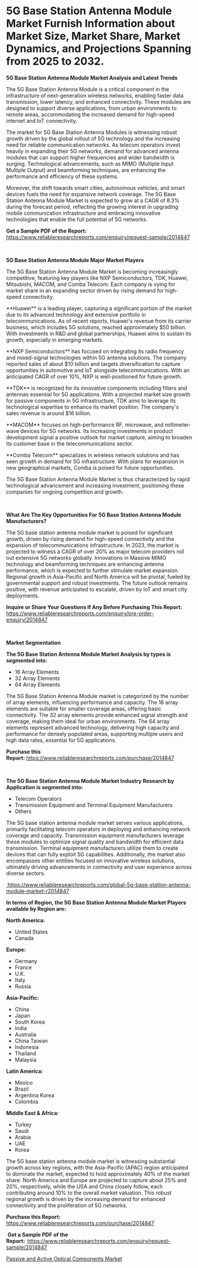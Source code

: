 <p><h1>5G Base Station Antenna Module Market Furnish Information about Market Size, Market Share, Market Dynamics, and Projections Spanning from 2025 to 2032.</h1></p><p><strong>5G Base Station Antenna Module Market Analysis and Latest Trends</strong></p>
<p><p>The 5G Base Station Antenna Module is a critical component in the infrastructure of next-generation wireless networks, enabling faster data transmission, lower latency, and enhanced connectivity. These modules are designed to support diverse applications, from urban environments to remote areas, accommodating the increased demand for high-speed internet and IoT connectivity.</p><p>The market for 5G Base Station Antenna Modules is witnessing robust growth driven by the global rollout of 5G technology and the increasing need for reliable communication networks. As telecom operators invest heavily in expanding their 5G networks, demand for advanced antenna modules that can support higher frequencies and wider bandwidth is surging. Technological advancements, such as MIMO (Multiple Input Multiple Output) and beamforming techniques, are enhancing the performance and efficiency of these systems.</p><p>Moreover, the shift towards smart cities, autonomous vehicles, and smart devices fuels the need for expansive network coverage. The 5G Base Station Antenna Module Market is expected to grow at a CAGR of 8.3% during the forecast period, reflecting the growing interest in upgrading mobile communication infrastructure and embracing innovative technologies that enable the full potential of 5G networks.</p></p>
<p><strong>Get a Sample PDF of the Report:&nbsp;</strong> <a href="https://www.reliableresearchreports.com/enquiry/request-sample/2014847?utm_campaign=28&utm_medium=2&utm_source=Github&utm_content=ia&utm_term=17012025&utm_id=5g-base-station-antenna-module">https://www.reliableresearchreports.com/enquiry/request-sample/2014847</a></p>
<p>&nbsp;</p>
<p><strong>5G Base Station Antenna Module Major Market Players</strong></p>
<p><p>The 5G Base Station Antenna Module Market is becoming increasingly competitive, featuring key players like NXP Semiconductors, TDK, Huawei, Mitsubishi, MACOM, and Comba Telecom. Each company is vying for market share in an expanding sector driven by rising demand for high-speed connectivity.</p><p>**Huawei** is a leading player, capturing a significant portion of the market due to its advanced technology and extensive portfolio in telecommunications. As of recent reports, Huawei's revenue from its carrier business, which includes 5G solutions, reached approximately $50 billion. With investments in R&D and global partnerships, Huawei aims to sustain its growth, especially in emerging markets.</p><p>**NXP Semiconductors** has focused on integrating its radio frequency and mixed-signal technologies within 5G antenna solutions. The company reported sales of about $10 billion and targets diversification to capture opportunities in automotive and IoT alongside telecommunications. With an anticipated CAGR of over 10%, NXP is well-positioned for future growth.</p><p>**TDK** is recognized for its innovative components including filters and antennas essential for 5G applications. With a projected market size growth for passive components in 5G infrastructure, TDK aims to leverage its technological expertise to enhance its market position. The company's sales revenue is around $16 billion.</p><p>**MACOM** focuses on high-performance RF, microwave, and millimeter-wave devices for 5G networks. Its increasing investments in product development signal a positive outlook for market capture, aiming to broaden its customer base in the telecommunications sector.</p><p>**Comba Telecom** specializes in wireless network solutions and has seen growth in demand for 5G infrastructure. With plans for expansion in new geographical markets, Comba is poised for future opportunities.</p><p>The 5G Base Station Antenna Module Market is thus characterized by rapid technological advancement and increasing investment, positioning these companies for ongoing competition and growth.</p></p>
<p>&nbsp;</p>
<p><strong>What Are The Key Opportunities For 5G Base Station Antenna Module Manufacturers?</strong></p>
<p><p>The 5G base station antenna module market is poised for significant growth, driven by rising demand for high-speed connectivity and the expansion of telecommunications infrastructure. In 2023, the market is projected to witness a CAGR of over 20% as major telecom providers roll out extensive 5G networks globally. Innovations in Massive MIMO technology and beamforming techniques are enhancing antenna performance, which is expected to further stimulate market expansion. Regional growth in Asia-Pacific and North America will be pivotal, fueled by governmental support and robust investments. The future outlook remains positive, with revenue anticipated to escalate, driven by IoT and smart city deployments.</p></p>
<p><strong>Inquire or Share Your Questions If Any Before Purchasing This Report:</strong> <a href="https://www.reliableresearchreports.com/enquiry/pre-order-enquiry/2014847?utm_campaign=28&utm_medium=2&utm_source=Github&utm_content=ia&utm_term=17012025&utm_id=5g-base-station-antenna-module">https://www.reliableresearchreports.com/enquiry/pre-order-enquiry/2014847</a></p>
<p>&nbsp;</p>
<p><strong>Market Segmentation</strong></p>
<p><strong>The 5G Base Station Antenna Module Market Analysis by types is segmented into:</strong></p>
<p><ul><li>16 Array Elements</li><li>32 Array Elements</li><li>64 Array Elements</li></ul></p>
<p><p>The 5G Base Station Antenna Module market is categorized by the number of array elements, influencing performance and capacity. The 16 array elements are suitable for smaller coverage areas, offering basic connectivity. The 32 array elements provide enhanced signal strength and coverage, making them ideal for urban environments. The 64 array elements represent advanced technology, delivering high capacity and performance for densely populated areas, supporting multiple users and high data rates, essential for 5G applications.</p></p>
<p><strong>Purchase this Report:&nbsp;</strong><a href="https://www.reliableresearchreports.com/purchase/2014847?utm_campaign=28&utm_medium=2&utm_source=Github&utm_content=ia&utm_term=17012025&utm_id=5g-base-station-antenna-module">https://www.reliableresearchreports.com/purchase/2014847</a></p>
<p>&nbsp;</p>
<p><strong>The 5G Base Station Antenna Module Market Industry Research by Application is segmented into:</strong></p>
<p><ul><li>Telecom Operators</li><li>Transmission Equipment and Terminal Equipment Manufacturers</li><li>Others</li></ul></p>
<p><p>The 5G base station antenna module market serves various applications, primarily facilitating telecom operators in deploying and enhancing network coverage and capacity. Transmission equipment manufacturers leverage these modules to optimize signal quality and bandwidth for efficient data transmission. Terminal equipment manufacturers utilize them to create devices that can fully exploit 5G capabilities. Additionally, the market also encompasses other entities focused on innovative wireless solutions, ultimately driving advancements in connectivity and user experience across diverse sectors.</p></p>
<p><a href="https://www.reliableresearchreports.com/global-5g-base-station-antenna-module-market-r2014847?utm_campaign=28&utm_medium=2&utm_source=Github&utm_content=ia&utm_term=17012025&utm_id=5g-base-station-antenna-module">&nbsp;https://www.reliableresearchreports.com/global-5g-base-station-antenna-module-market-r2014847</a></p>
<p><strong>In terms of Region, the 5G Base Station Antenna Module Market Players available by Region are:</strong></p>
<p>
    <p> <strong> North America: </strong>
        <ul>
            <li>United States</li>
            <li>Canada</li>
        </ul>
        </p> 
    <p> <strong> Europe: </strong>
        <ul>
            <li>Germany</li>
            <li>France</li>
            <li>U.K.</li>
            <li>Italy</li>
            <li>Russia</li>
        </ul>
        </p> 
    <p> <strong> Asia-Pacific: </strong>
        <ul>
            <li>China</li>
            <li>Japan</li>
            <li>South Korea</li>
            <li>India</li>
            <li>Australia</li>
            <li>China Taiwan</li>
            <li>Indonesia</li>
            <li>Thailand</li>
            <li>Malaysia</li>
        </ul>
        </p> 
    <p> <strong> Latin America: </strong>
        <ul>
            <li>Mexico</li>
            <li>Brazil</li>
            <li>Argentina Korea</li>
            <li>Colombia</li>
        </ul>
        </p> 
    <p> <strong> Middle East & Africa: </strong>
        <ul>
            <li>Turkey</li>
            <li>Saudi</li>
            <li>Arabia</li>
            <li>UAE</li>
            <li>Korea</li>
        </ul>
    </p>
    </p>
<p><p>The 5G base station antenna module market is witnessing substantial growth across key regions, with the Asia-Pacific (APAC) region anticipated to dominate the market, expected to hold approximately 40% of the market share. North America and Europe are projected to capture about 25% and 20%, respectively, while the USA and China closely follow, each contributing around 10% to the overall market valuation. This robust regional growth is driven by the increasing demand for enhanced connectivity and the proliferation of 5G networks.</p></p>
<p><strong>Purchase this Report: </strong><a href="https://www.reliableresearchreports.com/purchase/2014847?utm_campaign=28&utm_medium=2&utm_source=Github&utm_content=ia&utm_term=17012025&utm_id=5g-base-station-antenna-module">https://www.reliableresearchreports.com/purchase/2014847</a></p>
<p>&nbsp;<strong>Get a Sample PDF of the Report:&nbsp;&nbsp;</strong><a href="https://www.reliableresearchreports.com/enquiry/request-sample/2014847?utm_campaign=28&utm_medium=2&utm_source=Github&utm_content=ia&utm_term=17012025&utm_id=5g-base-station-antenna-module">https://www.reliableresearchreports.com/enquiry/request-sample/2014847</a></p>
<p><strong></strong></p>
<p><p><a href="https://github.com/indrystar/Market-Research-Report-List-5/blob/main/passive-and-active-optical-components-market.md?utm_campaign=28&utm_medium=2&utm_source=Github&utm_content=ia&utm_term=17012025&utm_id=5g-base-station-antenna-module">Passive and Active Optical Components Market</a></p></p>